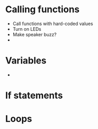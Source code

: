 # Calling functions
- Call functions with hard-coded values
- Turn on LEDs
- Make speaker buzz?
- 

# Variables
- 

# If statements


# Loops
